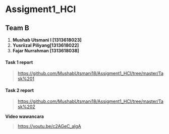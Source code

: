 # Assigment1_HCI
## Team B
1. **Mushab Utsmani I [1313618023]**
2. **Yusriizal Piliyang[1313618022]**
3. **Fajar Nurrahman [1313618038]**
#### Task 1 report
> https://github.com/MushabUtsmani18/Assigment1_HCI/tree/master/Task%201
#### Task 2 report
> https://github.com/MushabUtsmani18/Assigment1_HCI/tree/master/Task%202

**Video wawancara**
> https://youtu.be/c2AGeC_algA
